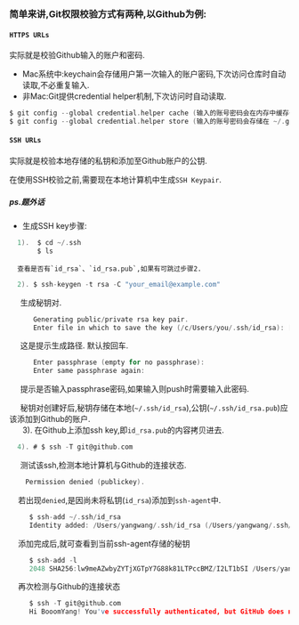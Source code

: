 
### 简单来讲,Git权限校验方式有两种,以Github为例: 
    
#### `HTTPS URLs`<br>
实际就是校验Github输入的账户和密码.
    
* Mac系统中:keychain会存储用户第一次输入的账户密码,下次访问仓库时自动读取,不必重复输入.<br>
* 非Mac:Git提供credential helper机制,下次访问时自动读取.
```c
$ git config --global credential.helper cache (输入的账号密码会在内存中缓存一段时间,默认15分钟)
$ git config --global credential.helper store (输入的账号密码会存储在 ~/.git-credentials中)   
```
#### `SSH URLs`
实际就是校验本地存储的私钥和添加至Github账户的公钥.     

在使用SSH校验之前,需要现在本地计算机中生成`SSH Keypair`.

##### ps.题外话
* 生成SSH key步骤: 
```c
  1).  $ cd ~/.ssh  
       $ ls
```
      查看是否有`id_rsa`、`id_rsa.pub`,如果有可跳过步骤2.
```c
  2). $ ssh-keygen -t rsa -C "your_email@example.com"
```
      生成秘钥对. 
```c      
      Generating public/private rsa key pair.
      Enter file in which to save the key (/c/Users/you/.ssh/id_rsa): [Press enter] 
```
      这是提示生成路径. 默认按回车.
```c      
      Enter passphrase (empty for no passphrase): 
      Enter same passphrase again:
```
      提示是否输入passphrase密码,如果输入则push时需要输入此密码. <br>
      
      秘钥对创建好后,秘钥存储在本地(`~/.ssh/id_rsa`),公钥(`~/.ssh/id_rsa.pub`)应该添加到Github的账户.<br>
      
  3). 在Github上添加ssh key,即`id_rsa.pub`的内容拷贝进去. <br>
```c  
  4). # $ ssh -T git@github.com
```  
      测试该ssh,检测本地计算机与Github的连接状态. 
      
```c
    Permission denied (publickey).
```
      若出现`denied`,是因尚未将私钥(`id_rsa`)添加到`ssh-agent`中.
```c
     $ ssh-add ~/.ssh/id_rsa
     Identity added: /Users/yangwang/.ssh/id_rsa (/Users/yangwang/.ssh/id_rsa)
```     
     添加完成后,就可查看到当前ssh-agent存储的秘钥
```c
     $ ssh-add -l
     2048 SHA256:lw9meAZwbyZYTjXGTpY7G88k81LTPccBMZ/I2LT1bSI /Users/yangwang/.ssh/id_rsa (RSA)
```  
     再次检测与Github的连接状态
```c
     $ ssh -T git@github.com
     Hi BooomYang! You've successfully authenticated, but GitHub does not provide shell access.
```
     
      
